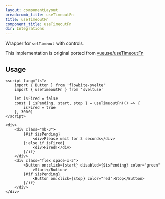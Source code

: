 ```yaml
---
layout: componentLayout
breadcrumb_title: useTimeoutFn
title: useTimeoutFn
component_title: useTimeoutFn
dir: Integrations
---
```


Wrapper for `setTimeout` with controls.

This implementation is original ported from [vueuse/useTimeoutFn](https://vueuse.org/core/useTimeoutFn)

## Usage

```svelte example
<script lang="ts">
	import { Button } from 'flowbite-svelte'
	import { useTimeoutFn } from 'sveltuse'

	let isFired = false
	const { isPending, start, stop } = useTimeoutFn(() => {
		isFired = true
	}, 3000)
</script>

<div>
	<div class="mb-3">
		{#if $isPending}
			<div>Please wait for 3 seconds</div>
		{:else if isFired}
			<div>Fired!</div>
		{/if}
	</div>
	<div class="flex space-x-3">
		<Button on:click={start} disabled={$isPending} color="green"
			>Start</Button>
		{#if $isPending}
			<Button on:click={stop} color="red">Stop</Button>
		{/if}
	</div>
</div>
```
